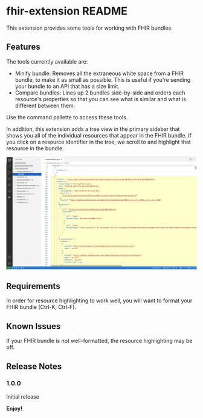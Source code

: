# fhir-extension README

This extension provides some tools for working with FHIR bundles.

## Features

The tools currently available are:

- Minify bundle: Removes all the extraneous white space from a FHIR bundle, to make it as small as possible. This is useful if you're sending your bundle to an API that has a size limit.
- Compare bundles: Lines up 2 bundles side-by-side and orders each resource's properties so that you can see what is similar and what is different between them.

Use the command pallette to access these tools. 

In addition, this extension adds a tree view in the primary sidebar that shows you all of the individual resources that appear in the FHIR bundle. If you click on a resource identifier in the tree, we scroll to and highlight that resource in the bundle.

![Tree View](images/tree-view.png)

## Requirements

In order for resource highlighting to work well, you will want to format your FHIR bundle (Ctrl-K, Ctrl-F).

## Known Issues

If your FHIR bundle is not well-formatted, the resource highlighting may be off.

## Release Notes

### 1.0.0

Initial release

**Enjoy!**
